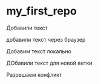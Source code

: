 ﻿# my_first_repo

Добавили текст

добавили текст через браузер

Добавим текст локально 

ДОбавили текст для новой ветки

Разрешаем конфликт
